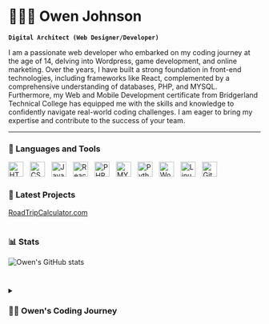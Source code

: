 # 🏋🏼‍♂️ Owen Johnson

**`Digital Architect (Web Designer/Developer)`**

I am a passionate web developer who embarked on my coding journey at the age of 14, delving into Wordpress, game development, and online marketing. Over the years, I have built a strong foundation in front-end technologies, including frameworks like React, complemented by a comprehensive understanding of databases, PHP, and MYSQL. Furthermore, my Web and Mobile Development certificate from Bridgerland Technical College has equipped me with the skills and knowledge to confidently navigate real-world coding challenges. I am eager to bring my expertise and contribute to the success of your team.

---

### 🧰 Languages and Tools

<img align="left" alt="HTML" width="30px" style="padding-right:10px;" src="https://cdn.jsdelivr.net/gh/devicons/devicon/icons/html5/html5-plain.svg" />
<img align="left" alt="CSS" width="30px" style="padding-right:10px;" src="https://cdn.jsdelivr.net/gh/devicons/devicon/icons/css3/css3-plain.svg" />
<img align="left" alt="JavaScript" width="30px" style="padding-right:10px;" src="https://cdn.jsdelivr.net/gh/devicons/devicon/icons/javascript/javascript-plain.svg" />
<img align="left" alt="React" width="30px" style="padding-right:10px;" src="https://cdn.jsdelivr.net/gh/devicons/devicon/icons/react/react-original.svg" />
<img align="left" alt="PHP" width="30px" style="padding-right:10px;" src="https://cdn.jsdelivr.net/gh/devicons/devicon/icons/php/php-original.svg" />
<img align="left" alt="MYSQL" width="30px" style="padding-right:10px;" src="https://cdn.jsdelivr.net/gh/devicons/devicon/icons/mysql/mysql-plain.svg" />
<img align="left" alt="Python" width="30px" style="padding-right:10px;" src="https://cdn.jsdelivr.net/gh/devicons/devicon/icons/python/python-plain.svg" />
<img align="left" alt="Wordpress" width="30px" style="padding-right:10px;" src="https://cdn.jsdelivr.net/gh/devicons/devicon/icons/wordpress/wordpress-plain.svg" />
<img align="left" alt="Linux" width="30px" style="padding-right:10px;" src="https://cdn.jsdelivr.net/gh/devicons/devicon/icons/linux/linux-original.svg" />
<img align="left" alt="GitHub" width="30px" style="padding-right:10px;" src="https://cdn.jsdelivr.net/gh/devicons/devicon/icons/github/github-original.svg" />
<br />

#

### 🔋 Latest Projects

<!-- BEGIN Projects-CARDS -->
[RoadTripCalculator.com](http://roadtripcalculator.com)
<!-- END Project-CARDS -->

#

### 📊 Stats

![Owen's GitHub stats](https://github-readme-stats.vercel.app/api?username=owenjohnsonlegit&show_icons=true&theme=transparent&count_private=true&hide=issues,contribs&text_color=000000)

<!-- ![GitHub Streak](https://streak-stats.demolab.com?user=owenjohnsonlegit&theme=gruvbox&border_radius=4.5) -->

#

<details>
 <summary><h3>👨‍💻 Owen's Coding Journey</h3></summary>
   I embarked on my coding journey at the age of 14, initially working with Wordpress. Driven by my fascination with technology and computers, I spent my after-school hours either exploring Unity game tutorials or managing my Xbox games-focused Wordpress blog. Intrigued by marketing and online income opportunities, I ventured into creating a Wordpress website where I discussed new Xbox games and experimented with incorporating ads to generate revenue. Although I aspired to make significant profits, my age posed a limitation as linking a bank account required individuals over 18 years old. Additionally, I pursued my passion for robotics and Raspberry Pi projects, successfully developing a rudimentary "security system" utilizing a Raspberry Pi and motion sensor.
 <hr>
    To further enhance my skills, my parents enrolled me in a Btech coding summer camp, where I gained foundational knowledge in HTML, CSS, and JavaScript. This experience not only sparked my interest but also provided me with practical insights into computer science as it applies to real-world job scenarios. Motivated by my newfound curiosity, I pursued higher education after high school, enrolling in Bridgerland Technical College. There, I obtained a certificate in Web and Mobile Development, expanding my knowledge and refining my skills in these areas.
